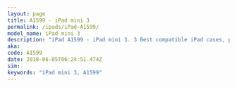 ```yaml
---
layout: page
title: A1599 - iPad mini 3
permalink: /ipads/iPad-A1599/
model_name: iPad mini 3
description: "iPad A1599 - iPad mini 3. 3 Best compatible iPad cases, pens, chargers and keyboards."
aka: 
code: A1599
date: 2018-06-05T06:24:51.474Z
sim: 
keywords: "iPad mini 3, A1599"
---
```

